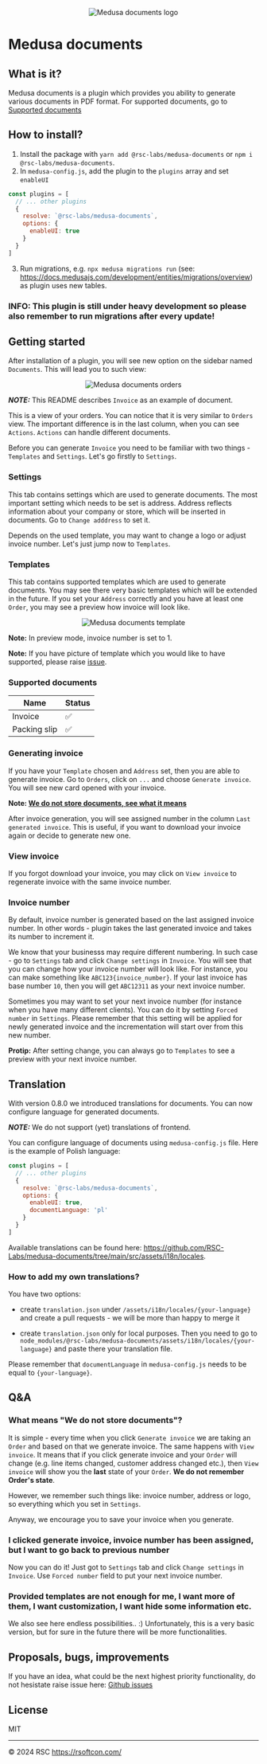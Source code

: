 <p align="center">
  <picture>
    <img alt="Medusa documents logo" src="https://raw.githubusercontent.com/RSC-Labs/medusa-documents/d41b6dadafc1a01094b1db976676eee048709f2e/docs/medusa-documents-logo.png">
  </picture>
</p>

# Medusa documents

## What is it?

Medusa documents is a plugin which provides you ability to generate various documents in PDF format. For supported documents, go to [Supported documents](#supported-documents)

## How to install?

1. Install the package with `yarn add @rsc-labs/medusa-documents` or `npm i @rsc-labs/medusa-documents`.
2. In `medusa-config.js`, add the plugin to the `plugins` array and set `enableUI`

```js
const plugins = [
  // ... other plugins
  {
    resolve: `@rsc-labs/medusa-documents`,
    options: {
      enableUI: true
    }
  }
]
```

3. Run migrations, e.g. `npx medusa migrations run` (see: https://docs.medusajs.com/development/entities/migrations/overview) as plugin uses new tables.

### INFO: This plugin is still under heavy development so please also remember to run migrations after every update!

## Getting started

After installation of a plugin, you will see new option on the sidebar named `Documents`. This will lead you to such view:

<p align="center">
  <picture>
    <img alt="Medusa documents orders" src="https://raw.githubusercontent.com/RSC-Labs/medusa-documents/main/docs/medusa-documents-orders.PNG">
  </picture>
</p>


**_NOTE:_** This README describes `Invoice` as an example of document.

This is a view of your orders. You can notice that it is very similar to `Orders` view. The important difference is in the last column, when you can see `Actions`. `Actions` can handle different documents. 

Before you can generate `Invoice` you need to be familiar with two things - `Templates` and `Settings`. Let's go firstly to `Settings`.

### Settings

This tab contains settings which are used to generate documents. The most important setting which needs to be set is address. Address reflects information about your company or store, which will be inserted in documents. Go to `Change adddress` to set it.

Depends on the used template, you may want to change a logo or adjust invoice number. Let's just jump now to `Templates`.

### Templates

This tab contains supported templates which are used to generate documents. You may see there very basic templates which will be extended in the future. If you set your `Address` correctly and you have at least one `Order`, you may see a preview how invoice will look like. 

<p align="center">
  <picture>
    <img alt="Medusa documents template" src="https://raw.githubusercontent.com/RSC-Labs/medusa-documents/main/docs/medusa-documents-template.PNG">
  </picture>
</p>


<b>Note:</b> In preview mode, invoice number is set to 1.

<b>Note:</b> If you have picture of template which you would like to have supported, please raise [issue](https://github.com/RSC-Labs/medusa-documents/issues).


### Supported documents

| Name | Status |
| --- | --- |
| Invoice | :white_check_mark: |
| Packing slip | :white_check_mark: |

### Generating invoice

If you have your `Template` chosen and `Address` set, then you are able to generate invoice. Go to `Orders`, click on `...` and choose `Generate invoice`. You will see new card opened with your invoice.

<b>Note: [We do not store documents, see what it means](#what-means-we-do-not-store-documents)</b>

After invoice generation, you will see assigned number in the column `Last generated invoice`. This is useful, if you want to download your invoice again or decide to generate new one.

### View invoice

If you forgot download your invoice, you may click on `View invoice` to regenerate invoice with the same invoice number.

### Invoice number

By default, invoice number is generated based on the last assigned invoice number. In other words - plugin takes the last generated invoice and takes its number to increment it. 

We know that your businesss may require different numbering. In such case - go to `Settings` tab and click `Change settings` in `Invoice`. You will see that you can change how your invoice number will look like. For instance, you can make something like `ABC123{invoice_number}`. If your last invoice has base number `10`, then you will get `ABC12311` as your next invoice number.

Sometimes you may want to set your next invoice number (for instance when you have many different clients). You can do it by setting `Forced number` in `Settings`. Please remember that this setting will be applied for newly generated invoice and the incrementation will start over from this new number.

<b>Protip:</b> After setting change, you can always go to `Templates` to see a preview with your next invoice number.

## Translation

With version 0.8.0 we introduced translations for documents. You can now configure language for generated documents.

**_NOTE:_** We do not support (yet) translations of frontend.

You can configure language of documents using `medusa-config.js` file. Here is the example of Polish language:
```js
const plugins = [
  // ... other plugins
  {
    resolve: `@rsc-labs/medusa-documents`,
    options: {
      enableUI: true,
      documentLanguage: 'pl'
    }
  }
]
```

Available translations can be found here: https://github.com/RSC-Labs/medusa-documents/tree/main/src/assets/i18n/locales.

### How to add my own translations?

You have two options:

- create `translation.json` under `/assets/i18n/locales/{your-language}` and create a pull requests - we will be more than happy to merge it

- create `translation.json` only for local purposes. Then you need to go to `node_modules/@rsc-labs/medusa-documents/assets/i18n/locales/{your-language}` and paste there your translation file.

Please remember that `documentLanguage` in `medusa-config.js`  needs to be equal to `{your-language}`.

## Q&A

### What means "We do not store documents"?

It is simple - every time when you click `Generate invoice` we are taking an `Order` and based on that we generate invoice. The same happens with `View invoice`. It means that if you click generate invoice and your `Order` will change (e.g. line items changed, customer address changed etc.), then `View invoice` will show you the <b>last</b> state of your `Order`. <b>We do not remember Order's state</b>. 

However, we remember such things like: invoice number, address or logo, so everything which you set in `Settings`.

Anyway, we encourage you to save your invoice when you generate.

### I clicked generate invoice, invoice number has been assigned, but I want to go back to previous number

Now you can do it! Just got to `Settings` tab and click `Change settings` in `Invoice`. Use `Forced number` field to put your next invoice number.

### Provided templates are not enough for me, I want more of them, I want customization, I want hide some information etc.

We also see here endless possibilities.. :) Unfortunately, this is a very basic version, but for sure in the future there will be more functionalities.

## Proposals, bugs, improvements

If you have an idea, what could be the next highest priority functionality, do not hesistate raise issue here: [Github issues](https://github.com/RSC-Labs/medusa-documents/issues)

## License

MIT

---

© 2024 RSC https://rsoftcon.com/